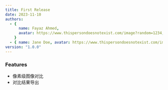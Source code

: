 ```yaml
---
title: First Release
date: 2023-11-10
authors:
  - {
      name: Fayaz Ahmed,
      avatar: https://www.thispersondoesnotexist.com/image?random=1234,
    }
  - { name: Jane Doe, avatar: https://www.thispersondoesnotexist.com/image }
version: "1.0.0"
---
```


### Features

- 像素级图像对比
- 对比结果导出

